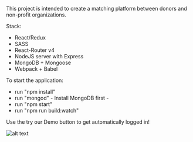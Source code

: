 This project is intended to create a matching platform between donors and non-profit organizations. 

Stack:
  - React/Redux
  - SASS
  - React-Router v4
  - NodeJS server with Express
  - MongoDB + Mongoose
  - Webpack + Babel


To start the application:
  - run "npm install"
  - run "mongod" - Install MongoDB first -
  - run "npm start"
  - run "npm run build:watch"

Use the try our Demo button to get automatically logged in!

![alt text](/public/assets/readme-landing.jpg "Title")